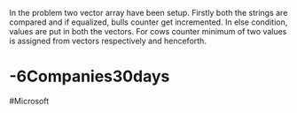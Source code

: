 In the problem two vector array have been setup. Firstly both the strings are compared and if equalized, bulls counter get incremented. In else condition, values are put in 
both the vectors. For cows counter minimum of two values is assigned from vectors respectively and henceforth.
# -6Companies30days
#Microsoft
